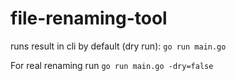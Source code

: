 # file-renaming-tool

runs result in cli by default (dry run): `go run main.go`

For real renaming run `go run main.go -dry=false`
